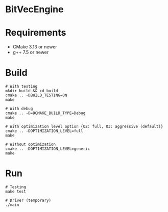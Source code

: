 # BitVecEngine

# Requirements
- CMake 3.13 or newer
- g++ 7.5 or newer

# Build
```
# With testing
mkdir build && cd build
cmake .. -DBUILD_TESTING=ON
make

# With debug
cmake .. -D=DCMAKE_BUILD_TYPE=Debug
make

# With optimization level option {O2: full, O3: aggressive (default)}
cmake .. -DOPTIMIZATION_LEVEL=full
make

# Without optimization
cmake .. -DOPTIMIZATION_LEVEL=generic
make
```

# Run
```
# Testing
make test

# Driver (temporary)
./main
```